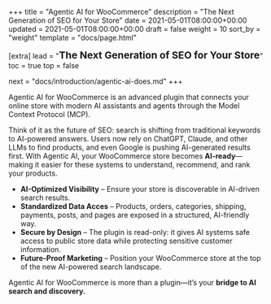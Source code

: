 +++
title = "Agentic AI for WooCommerce"
description = "The Next Generation of SEO for Your Store"
date = 2021-05-01T08:00:00+00:00
updated = 2021-05-01T08:00:00+00:00
draft = false
weight = 10
sort_by = "weight"
template = "docs/page.html"

[extra]
lead = "<strong style='font-size:1.2rem;'>The Next Generation of SEO for Your Store</strong>"
toc = true
top = false  

next = "docs/introduction/agentic-ai-does.md"
+++

Agentic AI for WooCommerce is an advanced plugin that connects your online store with modern AI assistants and agents through the Model Context Protocol (MCP).

Think of it as the future of SEO: search is shifting from traditional keywords to AI-powered answers. Users now rely on ChatGPT, Claude, and other LLMs to find products, and even Google is pushing AI-generated results first. With Agentic AI, your WooCommerce store becomes **AI-ready**—making it easier for these systems to understand, recommend, and rank your products.

* **AI-Optimized Visibility** – Ensure your store is discoverable in AI-driven search results.
* **Standardized Data Acces** – Products, orders, categories, shipping, payments, posts, and pages are exposed in a structured, AI-friendly way.
* **Secure by Design** – The plugin is read-only: it gives AI systems safe access to public store data while protecting sensitive customer information.
* **Future-Proof Marketing** – Position your WooCommerce store at the top of the new AI-powered search landscape.

Agentic AI for WooCommerce is more than a plugin—it’s your **bridge to AI search and discovery.**